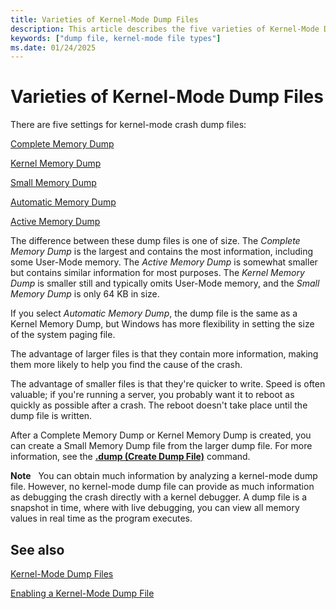 ```yaml
---
title: Varieties of Kernel-Mode Dump Files
description: This article describes the five varieties of Kernel-Mode Dump Files
keywords: ["dump file, kernel-mode file types"]
ms.date: 01/24/2025
---
```


# Varieties of Kernel-Mode Dump Files

There are five settings for kernel-mode crash dump files:

[Complete Memory Dump](complete-memory-dump.md)

[Kernel Memory Dump](kernel-memory-dump.md)

[Small Memory Dump](small-memory-dump.md)

[Automatic Memory Dump](automatic-memory-dump.md)

[Active Memory Dump](active-memory-dump.md)

The difference between these dump files is one of size. The *Complete Memory Dump* is the largest and contains the most information, including some User-Mode memory. The *Active Memory Dump* is somewhat smaller but contains similar information for most purposes.  The *Kernel Memory Dump* is smaller still and typically omits User-Mode memory, and the *Small Memory Dump* is only 64 KB in size.

If you select *Automatic Memory Dump*, the dump file is the same as a Kernel Memory Dump, but Windows has more flexibility in setting the size of the system paging file.

The advantage of larger files is that they contain more information, making them more likely to help you find the cause of the crash.

The advantage of smaller files is that they're quicker to write. Speed is often valuable; if you're running a server, you probably want it to reboot as quickly as possible after a crash. The reboot doesn't take place until the dump file is written.

After a Complete Memory Dump or Kernel Memory Dump is created, you can create a Small Memory Dump file from the larger dump file. For more information, see the [**.dump (Create Dump File)**](../debuggercmds/-dump--create-dump-file-.md) command.

**Note**   You can obtain much information by analyzing a kernel-mode dump file. However, no kernel-mode dump file can provide as much information as debugging the crash directly with a kernel debugger. A dump file is a snapshot in time, where with live debugging, you can view all memory values in real time as the program executes.

## See also

[Kernel-Mode Dump Files](kernel-mode-dump-files.md)

[Enabling a Kernel-Mode Dump File](enabling-a-kernel-mode-dump-file.md)
